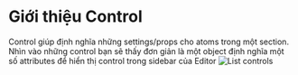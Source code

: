 # Giới thiệu Control

Control giúp định nghĩa những settings/props cho atoms trong một section. Nhìn vào những control bạn sẽ thấy đơn giản là một object định nghĩa một số attributes để hiển thị control trong sidebar của Editor
![List controls](~@/assets/images/list-controls.png)